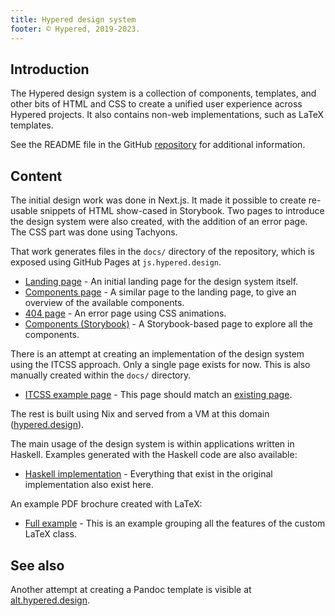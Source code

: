 ```yaml
---
title: Hypered design system
footer: © Hypered, 2019-2023.
---
```



## Introduction

The Hypered design system is a collection of components, templates, and other
bits of HTML and CSS to create a unified user experience across Hypered
projects. It also contains non-web implementations, such as LaTeX templates.

See the README file in the GitHub
[repository](https://github.com/hypered/design) for additional information.

## Content

The initial design work was done in Next.js. It made it possible to create
re-usable snippets of HTML show-cased in Storybook. Two pages to introduce the
design system were also created, with the addition of an error page. The CSS
part was done using Tachyons.

That work generates files in the `docs/` directory of the repository, which is
exposed using GitHub Pages at `js.hypered.design`.

- [Landing page](https://js.hypered.design/landing/) - An initial landing page
  for the design system itself.
- [Components page](https://js.hypered.design/components/) - A similar page to
  the landing page, to give an overview of the available components.
- [404 page](https://js.hypered.design/404/) - An error page using CSS
  animations.
- [Components (Storybook)](https://js.hypered.design/storybook/) - A
  Storybook-based page to explore all the components.

There is an attempt at creating an implementation of the design system using
the ITCSS approach. Only a single page exists for now. This is also manually
created within the `docs/` directory.

- [ITCSS example page](https://js.hypered.design/static-binaries.html) - This
  page should match an [existing
  page](https://noteed.com/notes/static-binaries.html).

The rest is built using Nix and served from a VM at this domain
([hypered.design](https://hypered.design)).

The main usage of the design system is within applications written in Haskell.
Examples generated with the Haskell code are also available:

- [Haskell implementation](hs/) - Everything that exist in the original
  implementation also exist here.

An example PDF brochure created with LaTeX:

- [Full example](pdf/brochure/example-full.pdf) - This is an example grouping
  all the features of the custom LaTeX class.

## See also

Another attempt at creating a Pandoc template is visible at
[alt.hypered.design](https://alt.hypered.design).

